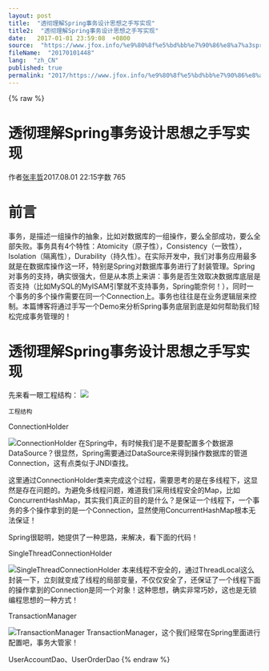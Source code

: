 ```yaml
---
layout: post
title:  "透彻理解Spring事务设计思想之手写实现"
title2:  "透彻理解Spring事务设计思想之手写实现"
date:   2017-01-01 23:59:08  +0800
source:  "https://www.jfox.info/%e9%80%8f%e5%bd%bb%e7%90%86%e8%a7%a3spring%e4%ba%8b%e5%8a%a1%e8%ae%be%e8%ae%a1%e6%80%9d%e6%83%b3%e4%b9%8b%e6%89%8b%e5%86%99%e5%ae%9e%e7%8e%b0.html"
fileName:  "20170101448"
lang:  "zh_CN"
published: true
permalink: "2017/https://www.jfox.info/%e9%80%8f%e5%bd%bb%e7%90%86%e8%a7%a3spring%e4%ba%8b%e5%8a%a1%e8%ae%be%e8%ae%a1%e6%80%9d%e6%83%b3%e4%b9%8b%e6%89%8b%e5%86%99%e5%ae%9e%e7%8e%b0.html"
---
```

{% raw %}
# 透彻理解Spring事务设计思想之手写实现 


作者[张丰哲](/u/cb569cce501b)2017.08.01 22:15字数 765
# 前言

事务，是描述一组操作的抽象，比如对数据库的一组操作，要么全部成功，要么全部失败。事务具有4个特性：Atomicity（原子性），Consistency（一致性），Isolation（隔离性），Durability（持久性）。在实际开发中，我们对事务应用最多就是在数据库操作这一环，特别是Spring对数据库事务进行了封装管理。Spring对事务的支持，确实很强大，但是从本质上来讲：事务是否生效取决数据库底层是否支持（比如MySQL的MyISAM引擎就不支持事务，Spring能奈何！），同时一个事务的多个操作需要在同一个Connection上。事务也往往是在业务逻辑层来控制。本篇博客将通过手写一个Demo来分析Spring事务底层到底是如何帮助我们轻松完成事务管理的！

# 透彻理解Spring事务设计思想之手写实现

先来看一眼工程结构：
![](39eab97.png) 
  
    工程结构 
   
  
 
ConnectionHolder

![](7da1181.png)ConnectionHolder
在Spring中，有时候我们是不是要配置多个数据源DataSource？很显然，Spring需要通过DataSource来得到操作数据库的管道Connection，这有点类似于JNDI查找。

这里通过ConnectionHolder类来完成这个过程，需要思考的是在多线程下，这显然是存在问题的。为避免多线程问题，难道我们采用线程安全的Map，比如ConcurrentHashMap，其实我们真正的目的是什么？是保证一个线程下，一个事务的多个操作拿到的是一个Connection，显然使用ConcurrentHashMap根本无法保证！

Spring很聪明，她提供了一种思路，来解决，看下面的代码！

SingleThreadConnectionHolder

![](3687fa8.png)SingleThreadConnectionHolder
本来线程不安全的，通过ThreadLocal这么封装一下，立刻就变成了线程的局部变量，不仅仅安全了，还保证了一个线程下面的操作拿到的Connection是同一个对象！这种思想，确实非常巧妙，这也是无锁编程思想的一种方式！

TransactionManager

![](b19ac8d.png)TransactionManager
TransactionManager，这个我们经常在Spring里面进行配置吧，事务大管家！

UserAccountDao、UserOrderDao
{% endraw %}